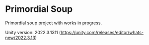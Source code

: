 # Primordial Soup
Primordial soup project with works in progress.

Unity version: 2022.3.13f1 (https://unity.com/releases/editor/whats-new/2022.3.13)
